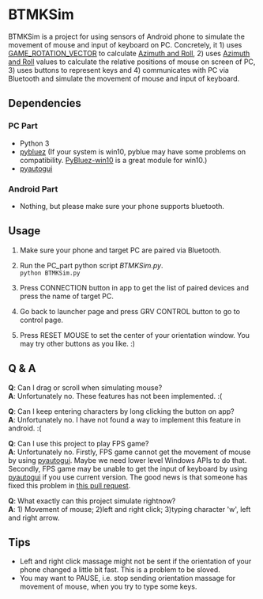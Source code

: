 # BTMKSim
BTMKSim is a project for using sensors of Android phone to simulate the movement of mouse and input of keyboard on PC. Concretely, it 1) uses [GAME_ROTATION_VECTOR](https://developer.android.google.cn/reference/android/hardware/Sensor.html?hl=en#TYPE_GAME_ROTATION_VECTOR) to calculate [Azimuth and Roll](https://developer.android.google.cn/reference/android/hardware/SensorManager#getOrientation(float%5B%5D,%20float%5B%5D)), 2) uses [Azimuth and Roll](https://developer.android.google.cn/reference/android/hardware/SensorManager#getOrientation(float%5B%5D,%20float%5B%5D)) values to calculate the relative positions of mouse on screen of PC, 3) uses buttons to represent keys and 4) communicates with PC via Bluetooth and simulate the movement of mouse and input of keyboard.



## Dependencies
### PC Part
- Python 3
- [pybluez](https://github.com/pybluez/pybluez) (If your system is win10, pyblue may have some problems on compatibility. [PyBluez-win10](https://pypi.org/project/PyBluez-win10) is a great module for win10.)
- [pyautogui](https://github.com/asweigart/pyautogui)

### Android Part
- Nothing, but please make sure your phone supports bluetooth.

## Usage
1. Make sure your phone and target PC are paired via Bluetooth.
2. Run the PC_part python script *BTMKSim.py*.  
`python BTMKSim.py`

3. Press CONNECTION button in app to get the list of paired devices and press the name of target PC.
4. Go back to launcher page and press GRV CONTROL button to go to control page.
5. Press RESET MOUSE to set the center of your orientation window. You may try other buttons as you like. :)

## Q & A
**Q**: Can I drag or scroll when simulating mouse?  
**A**: Unfortunately no. These features has not been implemented. :(

**Q**: Can I keep entering characters by long clicking the button on app?  
**A**: Unfortunately no. I have not found a way to implement this feature in android. :(

**Q**: Can I use this project to play FPS game?  
**A**: Unfortunately no. Firstly, FPS game cannot get the movement of mouse by using [pyautogui](https://github.com/asweigart/pyautogui). Maybe we need lower level Windows APIs to do that. Secondly, FPS game may be unable to get the input of keyboard by using [pyautogui](https://github.com/asweigart/pyautogui) if you use current version. The good news is that someone has fixed this problem in [this pull request](https://github.com/asweigart/pyautogui/pull/299).

**Q**: What exactly can this project simulate rightnow?  
**A**: 1) Movement of mouse; 2)left and right click; 3)typing character 'w', left and right arrow.

## Tips
- Left and right click massage might not be sent if the orientation of your phone changed a little bit fast. This is a problem to be sloved.
- You may want to PAUSE, i.e. stop sending orientation massage for movement of mouse, when you try to type some keys.

